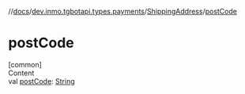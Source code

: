 //[docs](../../../index.md)/[dev.inmo.tgbotapi.types.payments](../index.md)/[ShippingAddress](index.md)/[postCode](post-code.md)



# postCode  
[common]  
Content  
val [postCode](post-code.md): [String](https://kotlinlang.org/api/latest/jvm/stdlib/kotlin/-string/index.html)  



